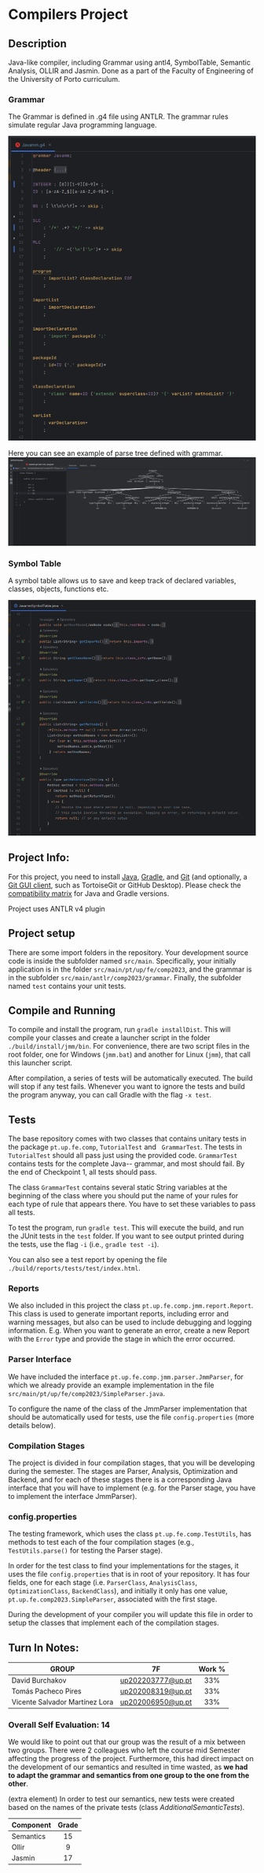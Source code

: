 # Compilers Project

## Description

Java-like compiler, including Grammar using antl4, SymbolTable, Semantic Analysis, OLLIR and Jasmin.
Done as a part of the Faculty of Engineering of the University of Porto curriculum.

### Grammar

The Grammar is defined in .g4 file using ANTLR. The grammar rules simulate regular Java programming language.

![grammar](docs/grammar.png)

Here you can see an example of parse tree defined with grammar.
![parse-tree](docs/parse-tree.png)

### Symbol Table

A symbol table allows us to save and keep track of declared variables, classes, objects, functions etc.

![symbol table](docs/symbolTable.png)


## Project Info:

For this project, you need to install [Java](https://jdk.java.net/), [Gradle](https://gradle.org/install/), and [Git](https://git-scm.com/downloads/) (and optionally, a [Git GUI client](https://git-scm.com/downloads/guis), such as TortoiseGit or GitHub Desktop). Please check the [compatibility matrix](https://docs.gradle.org/current/userguide/compatibility.html) for Java and Gradle versions.

Project uses ANTLR v4 plugin


## Project setup

There are some import folders in the repository. Your development source code is inside the subfolder named ``src/main``. Specifically, your initially application is in the folder ``src/main/pt/up/fe/comp2023``, and the grammar is in the subfolder ``src/main/antlr/comp2023/grammar``. Finally, the subfolder named ``test`` contains your unit tests.

## Compile and Running

To compile and install the program, run ``gradle installDist``. This will compile your classes and create a launcher script in the folder ``./build/install/jmm/bin``. For convenience, there are two script files in the root folder, one for Windows (``jmm.bat``) and another for Linux (``jmm``), that call this launcher script.

After compilation, a series of tests will be automatically executed. The build will stop if any test fails. Whenever you want to ignore the tests and build the program anyway, you can call Gradle with the flag ``-x test``.


## Tests

The base repository comes with two classes that contains unitary tests in the package ``pt.up.fe.comp``, ``TutorialTest`` and `` GrammarTest``. The tests in ``TutorialTest`` should all pass just using the provided code. ``GrammarTest`` contains tests for the complete Java-- grammar, and most should fail. By the end of Checkpoint 1, all tests should pass.

The class ``GrammarTest`` contains several static String variables at the beginning of the class where you should put the name of your rules for each type of rule that appears there. You have to set these variables to pass all tests.

To test the program, run ``gradle test``. This will execute the build, and run the JUnit tests in the ``test`` folder. If you want to see output printed during the tests, use the flag ``-i`` (i.e., ``gradle test -i``).

You can also see a test report by opening the file ``./build/reports/tests/test/index.html``.


### Reports
We also included in this project the class ``pt.up.fe.comp.jmm.report.Report``. This class is used to generate important reports, including error and warning messages, but also can be used to include debugging and logging information. E.g. When you want to generate an error, create a new Report with the ``Error`` type and provide the stage in which the error occurred.

### Parser Interface

We have included the interface ``pt.up.fe.comp.jmm.parser.JmmParser``, for which we already provide an example implementation in the file ``src/main/pt/up/fe/comp2023/SimpleParser.java``.

To configure the name of the class of the JmmParser implementation that should be automatically used for tests, use the file ``config.properties`` (more details below).

### Compilation Stages 

The project is divided in four compilation stages, that you will be developing during the semester. The stages are Parser, Analysis, Optimization and Backend, and for each of these stages there is a corresponding Java interface that you will have to implement (e.g. for the Parser stage, you have to implement the interface JmmParser).


### config.properties

The testing framework, which uses the class ``pt.up.fe.comp.TestUtils``, has methods to test each of the four compilation stages (e.g., ``TestUtils.parse()`` for testing the Parser stage). 

In order for the test class to find your implementations for the stages, it uses the file ``config.properties`` that is in root of your repository. It has four fields, one for each stage (i.e. ``ParserClass``, ``AnalysisClass``, ``OptimizationClass``, ``BackendClass``), and initially it only has one value, ``pt.up.fe.comp2023.SimpleParser``, associated with the first stage.

During the development of your compiler you will update this file in order to setup the classes that implement each of the compilation stages.





## Turn In Notes:

| GROUP  | 7F | Work % |
| ------------- | ------------- | :-------------: |
| David Burchakov  | up202203777@up.pt  | 33% |
| Tomás Pacheco Pires  | up202008319@up.pt  | 33% |
| Vicente Salvador Martínez Lora  | up202006950@up.pt  | 33% |

### Overall Self Evaluation: 14

We would like to point out that our group was the result of a mix between two groups. There were 2 colleagues who left the course mid Semester affecting the progress of the project. Furthermore, this had direct impact on the development of our semantics and resulted in time wasted, as **we had to adapt the grammar and semantics from one group to the one from the other**.

(extra element) In order to test our semantics, new tests were created based on the names of the private tests (class _AdditionalSemanticTests_).

| Component | Grade |
| ------------- |:-----:|
| Semantics |  15   |
| Ollir |   9   |
| Jasmin |  17   |